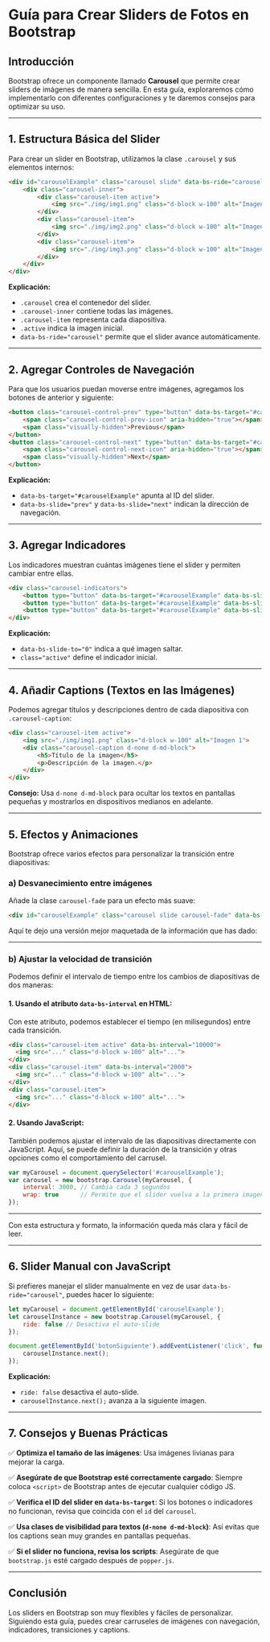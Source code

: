 # Guía para Crear Sliders de Fotos en Bootstrap

## Introducción
Bootstrap ofrece un componente llamado **Carousel** que permite crear sliders de imágenes de manera sencilla. En esta guía, exploraremos cómo implementarlo con diferentes configuraciones y te daremos consejos para optimizar su uso.

---

## 1. Estructura Básica del Slider

Para crear un slider en Bootstrap, utilizamos la clase `.carousel` y sus elementos internos:

```html
<div id="carouselExample" class="carousel slide" data-bs-ride="carousel">
    <div class="carousel-inner">
        <div class="carousel-item active">
            <img src="./img/img1.png" class="d-block w-100" alt="Imagen 1">
        </div>
        <div class="carousel-item">
            <img src="./img/img2.png" class="d-block w-100" alt="Imagen 2">
        </div>
        <div class="carousel-item">
            <img src="./img/img3.png" class="d-block w-100" alt="Imagen 3">
        </div>
    </div>
</div>
```

**Explicación:**
- `.carousel` crea el contenedor del slider.
- `.carousel-inner` contiene todas las imágenes.
- `.carousel-item` representa cada diapositiva.
- `.active` indica la imagen inicial.
- `data-bs-ride="carousel"` permite que el slider avance automáticamente.

---

## 2. Agregar Controles de Navegación

Para que los usuarios puedan moverse entre imágenes, agregamos los botones de anterior y siguiente:

```html
<button class="carousel-control-prev" type="button" data-bs-target="#carouselExample" data-bs-slide="prev">
    <span class="carousel-control-prev-icon" aria-hidden="true"></span>
    <span class="visually-hidden">Previous</span>
</button>
<button class="carousel-control-next" type="button" data-bs-target="#carouselExample" data-bs-slide="next">
    <span class="carousel-control-next-icon" aria-hidden="true"></span>
    <span class="visually-hidden">Next</span>
</button>
```

**Explicación:**
- `data-bs-target="#carouselExample"` apunta al ID del slider.
- `data-bs-slide="prev"` y `data-bs-slide="next"` indican la dirección de navegación.

---

## 3. Agregar Indicadores

Los indicadores muestran cuántas imágenes tiene el slider y permiten cambiar entre ellas.

```html
<div class="carousel-indicators">
    <button type="button" data-bs-target="#carouselExample" data-bs-slide-to="0" class="active"></button>
    <button type="button" data-bs-target="#carouselExample" data-bs-slide-to="1"></button>
    <button type="button" data-bs-target="#carouselExample" data-bs-slide-to="2"></button>
</div>
```

**Explicación:**
- `data-bs-slide-to="0"` indica a qué imagen saltar.
- `class="active"` define el indicador inicial.

---

## 4. Añadir Captions (Textos en las Imágenes)

Podemos agregar títulos y descripciones dentro de cada diapositiva con `.carousel-caption`:

```html
<div class="carousel-item active">
    <img src="./img/img1.png" class="d-block w-100" alt="Imagen 1">
    <div class="carousel-caption d-none d-md-block">
        <h5>Título de la imagen</h5>
        <p>Descripción de la imagen.</p>
    </div>
</div>
```

**Consejo:** Usa `d-none d-md-block` para ocultar los textos en pantallas pequeñas y mostrarlos en dispositivos medianos en adelante.

---

## 5. Efectos y Animaciones

Bootstrap ofrece varios efectos para personalizar la transición entre diapositivas:

### a) Desvanecimiento entre imágenes
Añade la clase `carousel-fade` para un efecto más suave:

```html
<div id="carouselExample" class="carousel slide carousel-fade" data-bs-ride="carousel">
```

Aquí te dejo una versión mejor maquetada de la información que has dado:

---

### b) Ajustar la velocidad de transición

Podemos definir el intervalo de tiempo entre los cambios de diapositivas de dos maneras:

#### 1. Usando el atributo `data-bs-interval` en HTML:
Con este atributo, podemos establecer el tiempo (en milisegundos) entre cada transición.

```html
<div class="carousel-item active" data-bs-interval="10000">
  <img src="..." class="d-block w-100" alt="...">
</div>
<div class="carousel-item" data-bs-interval="2000">
  <img src="..." class="d-block w-100" alt="...">
</div>
<div class="carousel-item">
  <img src="..." class="d-block w-100" alt="...">
</div>
```

#### 2. Usando JavaScript:
También podemos ajustar el intervalo de las diapositivas directamente con JavaScript. Aquí, se puede definir la duración de la transición y otras opciones como el comportamiento del carrusel.

```js
var myCarousel = document.querySelector('#carouselExample');
var carousel = new bootstrap.Carousel(myCarousel, {
    interval: 3000, // Cambia cada 3 segundos
    wrap: true      // Permite que el slider vuelva a la primera imagen
});
```

---

Con esta estructura y formato, la información queda más clara y fácil de leer.

---

## 6. Slider Manual con JavaScript
Si prefieres manejar el slider manualmente en vez de usar `data-bs-ride="carousel"`, puedes hacer lo siguiente:

```js
let myCarousel = document.getElementById('carouselExample');
let carouselInstance = new bootstrap.Carousel(myCarousel, {
    ride: false // Desactiva el auto-slide
});

document.getElementById('botonSiguiente').addEventListener('click', function() {
    carouselInstance.next();
});
```

**Explicación:**
- `ride: false` desactiva el auto-slide.
- `carouselInstance.next();` avanza a la siguiente imagen.

---

## 7. Consejos y Buenas Prácticas

✅ **Optimiza el tamaño de las imágenes**: Usa imágenes livianas para mejorar la carga.

✅ **Asegúrate de que Bootstrap esté correctamente cargado**: Siempre coloca `<script>` de Bootstrap antes de ejecutar cualquier código JS.

✅ **Verifica el ID del slider en `data-bs-target`**: Si los botones o indicadores no funcionan, revisa que coincida con el `id` del `carousel`.

✅ **Usa clases de visibilidad para textos (`d-none d-md-block`)**: Así evitas que los captions sean muy grandes en pantallas pequeñas.

✅ **Si el slider no funciona, revisa los scripts**: Asegúrate de que `bootstrap.js` esté cargado después de `popper.js`.

---

## Conclusión
Los sliders en Bootstrap son muy flexibles y fáciles de personalizar. Siguiendo esta guía, puedes crear carruseles de imágenes con navegación, indicadores, transiciones y captions.